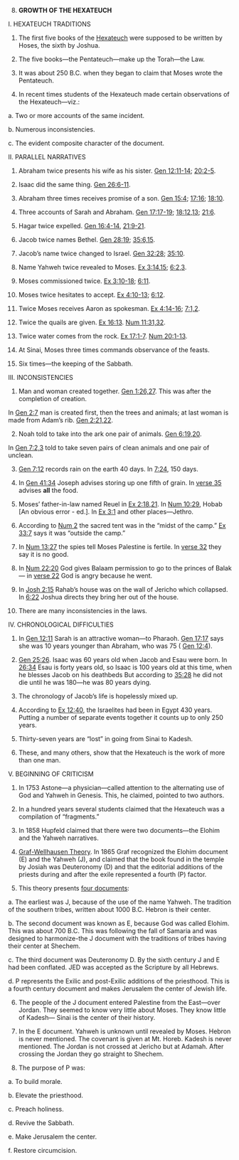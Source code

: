 


8. **GROWTH OF THE HEXATEUCH**

I. HEXATEUCH TRADITIONS

1. The first five books of the [Hexateuch](https://en.wikipedia.org/wiki/Hexateuch) were supposed to be written by Hoses, the sixth by Joshua.

2. The five books—the Pentateuch—make up the Torah—the Law.

3. It was about 250 B.C. when they began to claim that Moses wrote the Pentateuch.

4. In recent times students of the Hexateuch made certain observations of the Hexateuch—viz.:

a. Two or more accounts of the same incident.

b. Numerous inconsistencies.

c. The evident composite character of the document.

II. PARALLEL NARRATIVES

1. Abraham twice presents his wife as his sister. [Gen 12:11-14](/en/Bible/Genesis/12#v11); [20:2-5](/en/Bible/Genesis/20#v2).

2. Isaac did the same thing. [Gen 26:6-11](/en/Bible/Genesis/26#v6).

3. Abraham three times receives promise of a son. [Gen 15:4](/en/Bible/Genesis/15#v4); [17:16](/en/Bible/Genesis/17#v16); [18:10](/en/Bible/Genesis/18#v10).

4. Three accounts of Sarah and Abraham. [Gen 17:17-19](/en/Bible/Genesis/17#v17); [18:12,13](/en/Bible/Genesis/18#v12); [21:6](/en/Bible/Genesis/21.htm).

5. Hagar twice expelled. [Gen 16:4-14](/en/Bible/Genesis/16#v4), [21:9-21](/en/Bible/Genesis/21#v9).

6. Jacob twice names Bethel. [Gen 28:19](/en/Bible/Genesis/28#v19); [35:6,15](/en/Bible/Genesis/35#v6).

7. Jacob’s name twice changed to Israel. [Gen 32:28](/en/Bible/Genesis/32#v28); [35:10](/en/Bible/Genesis/35#v10).

8. Name Yahweh twice revealed to Moses. [Ex 3:14,15](/en/Bible/Exodus/3#v14); [6:2,3](/en/Bible/Exodus/6#v2).

9. Moses commissioned twice. [Ex 3:10-18](/en/Bible/Exodus/3#v10); [6:11](/en/Bible/Exodus/6.htm).

10. Moses twice hesitates to accept. [Ex 4:10-13](/en/Bible/Exodus/4#v10); [6:12](/en/Bible/Exodus/6#v12).

11. Twice Moses receives Aaron as spokesman. [Ex 4:14-16](/en/Bible/Exodus/4#v14); [7:1,2](/en/Bible/Exodus/7#v1).

12. Twice the quails are given. [Ex 16:13](/en/Bible/Exodus/16#v13). [Num 11:31,32](/en/Bible/Numbers/11#v31).

13. Twice water comes from the rock. [Ex 17:1-7](/en/Bible/Exodus/17#v1). [Num 20:1-13](/en/Bible/Numbers/20#v1).

14. At Sinai, Moses three times commands observance of the feasts.

15. Six times—the keeping of the Sabbath.

III. INCONSISTENCIES

1. Man and woman created together. [Gen 1:26,27](/en/Bible/Genesis/1#v26). This was after the completion of creation.

In [Gen 2:7](/en/Bible/Genesis/2#v7) man is created first, then the trees and animals; at last woman is made from Adam’s rib. [Gen 2:21,22](/en/Bible/Genesis/2#v21).

2. Noah told to take into the ark one pair of animals. [Gen 6:19,20](/en/Bible/Genesis/6#v19).

In [Gen 7:2,3](/en/Bible/Genesis/7#v2) told to take seven pairs of clean animals and one pair of unclean.

3. [Gen 7:12](/en/Bible/Genesis/7#v2) records rain on the earth 40 days. In [7:24](/en/Bible/Genesis/7#v24), 150 days.

4. In [Gen 41:34](/en/Bible/Genesis/41#v34) Joseph advises storing up one fifth of grain. In [verse 35](/en/Bible/Genesis/41#v35) advises **all** the food.

5. Moses’ father-in-law named Reuel in [Ex 2:18,21](/en/Bible/Exodus/2#v18). In [Num 10:29](/en/Bible/Numbers/10#v29), Hobab \[An obvious error - ed.\]. In [Ex 3:1](/en/Bible/Exodus/3#v1) and other places—Jethro.

6. According to [Num 2](/en/Bible/Numbers/2.htm) the sacred tent was in the “midst of the camp.” [Ex 33:7](/en/Bible/Exodus/33#v7) says it was “outside the camp.”

7. In [Num 13:27](/en/Bible/Numbers/13#v27) the spies tell Moses Palestine is fertile. In [verse 32](/en/Bible/Numbers/13#v32) they say it is no good.

8. In [Num 22:20](/en/Bible/Numbers/22#v20) God gives Balaam permission to go to the princes of Balak— in [verse 22](/en/Bible/Numbers/22#v22) God is angry because he went.

9. In [Josh 2:15](/en/Bible/Joshua/2#v15) Rahab’s house was on the wall of Jericho which collapsed. In [6:22](/en/Bible/Joshua/6#v22) Joshua directs they bring her out of the house.

10. There are many inconsistencies in the laws.

IV. CHRONOLOGICAL DIFFICULTIES

1. In [Gen 12:11](/en/Bible/Genesis/12#v11) Sarah is an attractive woman—to Pharaoh. [Gen 17:17](/en/Bible/Genesis/17#v17) says she was 10 years younger than Abraham, who was 75 ( [Gen 12:4](/en/Bible/Genesis/12#v4)).

2. [Gen 25:26](/en/Bible/Genesis/25#v26). Isaac was 60 years old when Jacob and Esau were born. In [26:34](/en/Bible/Genesis/26#v34) Esau is forty years old, so Isaac is 100 years old at this time, when he blesses Jacob on his deathbeds But according to [35:28](/en/Bible/Genesis/35#v28) he did not die until he was 180—he was 80 years dying.

3. The chronology of Jacob’s life is hopelessly mixed up.

4. According to [Ex 12:40](/en/Bible/Exodus/12#v40), the Israelites had been in Egypt 430 years. Putting a number of separate events together it counts up to only 250 years.

5. Thirty-seven years are “lost” in going from Sinai to Kadesh.

6. These, and many others, show that the Hexateuch is the work of more than one man.

V. BEGINNING OF CRITICISM

1. In 1753 Astone—a physician—called attention to the alternating use of God and Yahweh in Genesis. This, he claimed, pointed to two authors.

2. In a hundred years several students claimed that the Hexateuch was a compilation of “fragments.”

3. In 1858 Hupfeld claimed that there were two documents—the Elohim and the Yahweh narratives.

4. [Graf-Wellhausen Theory](https://en.wikipedia.org/wiki/Documentary_hypothesis). In 1865 Graf recognized the Elohim document (E) and the Yahweh (J), and claimed that the book found in the temple by Josiah was Deuteronomy (D) and that the editorial additions of the priests during and after the exile represented a fourth (P) factor.

5. This theory presents [four documents](https://en.wikipedia.org/wiki/Documentary_hypothesis):

a. The earliest was J, because of the use of the name Yahweh. The tradition of the southern tribes, written about 1000 B.C. Hebron is their center.

b. The second document was known as E, because God was called Elohim. This was about 700 B.C. This was following the fall of Samaria and was designed to harmonize-the J document with the traditions of tribes having their center at Shechem.

c. The third document was Deuteronomy D. By the sixth century J and E had been conflated. JED was accepted as the Scripture by all Hebrews.

d. P represents the Exilic and post-Exilic additions of the priesthood. This is a fourth century document and makes Jerusalem the center of Jewish life.

6. The people of the J document entered Palestine from the East—over Jordan. They seemed to know very little about Moses. They know little of Kadesh— Sinai is the center of their history.

7. In the E document. Yahweh is unknown until revealed by Moses. Hebron is never mentioned. The covenant is given at Mt. Horeb. Kadesh is never mentioned. The Jordan is not crossed at Jericho but at Adamah. After crossing the Jordan they go straight to Shechem.

8. The purpose of P was:

a. To build morale.

b. Elevate the priesthood.

c. Preach holiness.

d. Revive the Sabbath.

e. Make Jerusalem the center.

f. Restore circumcision.